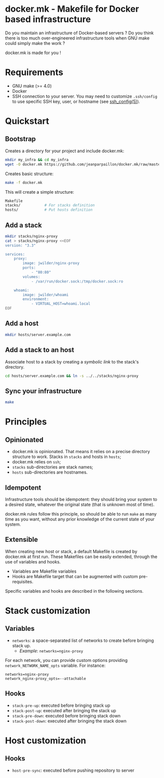 docker.mk - Makefile for Docker based infrastructure
====================================================

Do you maintain an infrastructure of Docker-based servers ? 
Do you think there is too much over-engineered infrastructure tools when GNU
make could simply make the work ?

docker.mk is made for you !

# Requirements

* GNU make (>= 4.0)
* Docker
* SSH connection to your server. You may need to customize `.ssh/config` to use
  specific SSH key, user, or hostname (see
  [ssh_config(5)](http://man7.org/linux/man-pages/man5/ssh_config.5.html)).

# Quickstart

## Bootstrap

Creates a directory for your project and include docker.mk:

```sh
mkdir my_infra && cd my_infra
wget -O docker.mk https://github.com/jeanparpaillon/docker.mk/raw/master/docker.mk
```

Creates basic structure:

```sh
make -f docker.mk
```

This will create a simple structure:
```sh
Makefile
stacks/           # For stacks definition
hosts/            # Put hosts definition
```

## Add a stack

```sh
mkdir stacks/nginx-proxy
cat > stacks/nginx-proxy <<EOF
version: "3.3"

services:
    proxy:
        image: jwilder/nginx-proxy
        ports:
            - "80:80"
        volumes:
            - /var/run/docker.sock:/tmp/docker.sock:ro

    whoami:
        image: jwilder/whoami
        environment:
            - VIRTUAL_HOST=whoami.local
EOF
```

## Add a host

```sh
mkdir hosts/server.example.com
```

## Add a stack to an host

Associate host to a stack by creating a _symbolic link_ to the stack's
directory.

```sh
cd hosts/server.example.com && ln -s ../../stacks/nginx-proxy
```

## Sync your infrastructure

```sh
make
```

# Principles

## Opinionated

* docker.mk is opinionated. That means it relies on a precise directory
  structure to work. Stacks in `stacks` and hosts in `hosts`;
* docker.mk relies on `ssh`;
* `stacks` sub-directories are stack names;
* `hosts` sub-directories are hostnames.

## Idempotent

Infrastructure tools should be idempotent: they should bring your system to a
desired state, whatever the original state (that is unknown most of time).

docker.mk rules follow this principle, so should be able to run `make` as many
time as you want, without any prior knowledge of the current state of your
system.

## Extensible

When creating new host or stack, a default Makefile is created by docker.mk at
first run. These Makefiles can be easily extended, through the use of
variables and hooks.

* Variables are Makefile variables
* Hooks are Makefile target that can be augmented with custom pre-requisites.

Specific variables and hooks are described in the following sections.

# Stack customization

## Variables

* `networks`: a space-separated list of networks to create before bringing stack
  up.
  * _Example_: `networks=nginx-proxy`

For each network, you can provide custom options providing
`network_NETWORK_NAME_opts` variable. For instance:

```make
networks=nginx-proxy
network_nginx-proxy_opts=--attachable
```

## Hooks

* `stack-pre-up`: executed before bringing stack up
* `stack-post-up`: executed after bringing the stack up
* `stack-pre-down`: executed before bringing stack down
* `stack-post-down`: executed after bringing the stack down

# Host customization

## Hooks

* `host-pre-sync`: executed before pushing repository to server

